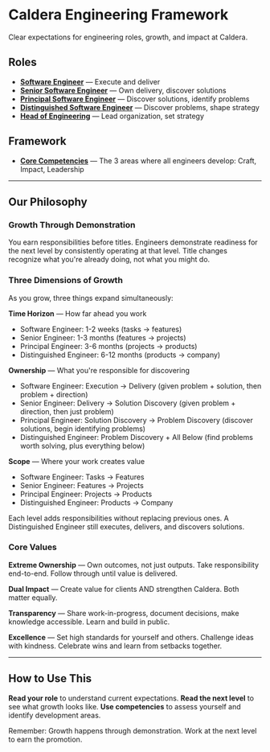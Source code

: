 # Caldera Engineering Framework

Clear expectations for engineering roles, growth, and impact at Caldera.

## Roles

- **[Software Engineer](roles/01-software-engineer.md)** — Execute and deliver
- **[Senior Software Engineer](roles/02-senior-software-engineer.md)** — Own delivery, discover solutions
- **[Principal Software Engineer](roles/03-principal-software-engineer.md)** — Discover solutions, identify problems
- **[Distinguished Software Engineer](roles/04-distinguished-software-engineer.md)** — Discover problems, shape strategy
- **[Head of Engineering](roles/05-head-of-engineering.md)** — Lead organization, set strategy

## Framework

- **[Core Competencies](competencies.md)** — The 3 areas where all engineers develop: Craft, Impact, Leadership

---

## Our Philosophy

### Growth Through Demonstration
You earn responsibilities before titles. Engineers demonstrate readiness for the next level by consistently operating at that level. Title changes recognize what you're already doing, not what you might do.

### Three Dimensions of Growth

As you grow, three things expand simultaneously:

**Time Horizon** — How far ahead you work
- Software Engineer: 1-2 weeks (tasks → features)
- Senior Engineer: 1-3 months (features → projects)
- Principal Engineer: 3-6 months (projects → products)
- Distinguished Engineer: 6-12 months (products → company)

**Ownership** — What you're responsible for discovering
- Software Engineer: Execution → Delivery (given problem + solution, then problem + direction)
- Senior Engineer: Delivery → Solution Discovery (given problem + direction, then just problem)
- Principal Engineer: Solution Discovery → Problem Discovery (discover solutions, begin identifying problems)
- Distinguished Engineer: Problem Discovery + All Below (find problems worth solving, plus everything below)

**Scope** — Where your work creates value
- Software Engineer: Tasks → Features
- Senior Engineer: Features → Projects
- Principal Engineer: Projects → Products
- Distinguished Engineer: Products → Company

Each level adds responsibilities without replacing previous ones. A Distinguished Engineer still executes, delivers, and discovers solutions.

### Core Values

**Extreme Ownership** — Own outcomes, not just outputs. Take responsibility end-to-end. Follow through until value is delivered.

**Dual Impact** — Create value for clients AND strengthen Caldera. Both matter equally.

**Transparency** — Share work-in-progress, document decisions, make knowledge accessible. Learn and build in public.

**Excellence** — Set high standards for yourself and others. Challenge ideas with kindness. Celebrate wins and learn from setbacks together.

---

## How to Use This

**Read your role** to understand current expectations. **Read the next level** to see what growth looks like. **Use competencies** to assess yourself and identify development areas.

Remember: Growth happens through demonstration. Work at the next level to earn the promotion.
